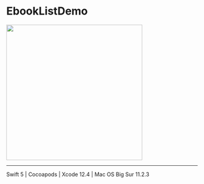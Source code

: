 # EbookListDemo

<img src="https://raw.githubusercontent.com/staticVoidMan/EbookListDemo/master/.github/images/recording.gif" width="358">

---
Swift 5 | Cocoapods | Xcode 12.4 | Mac OS Big Sur 11.2.3